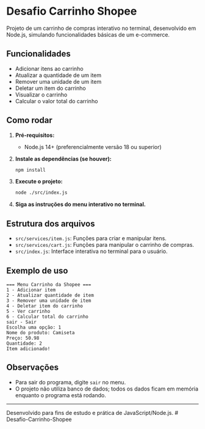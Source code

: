 # Desafio Carrinho Shopee

Projeto de um carrinho de compras interativo no terminal, desenvolvido em Node.js, simulando funcionalidades básicas de um e-commerce.

## Funcionalidades

- Adicionar itens ao carrinho
- Atualizar a quantidade de um item
- Remover uma unidade de um item
- Deletar um item do carrinho
- Visualizar o carrinho
- Calcular o valor total do carrinho

## Como rodar

1. **Pré-requisitos:**  
   - Node.js 14+ (preferencialmente versão 18 ou superior)

2. **Instale as dependências (se houver):**
   ```bash
   npm install
   ```

3. **Execute o projeto:**
   ```bash
   node ./src/index.js
   ```

4. **Siga as instruções do menu interativo no terminal.**

## Estrutura dos arquivos

- `src/services/item.js`: Funções para criar e manipular itens.
- `src/services/cart.js`: Funções para manipular o carrinho de compras.
- `src/index.js`: Interface interativa no terminal para o usuário.

## Exemplo de uso

```
=== Menu Carrinho da Shopee ===
1 - Adicionar item
2 - Atualizar quantidade de item
3 - Remover uma unidade de item
4 - Deletar item do carrinho
5 - Ver carrinho
6 - Calcular total do carrinho
sair - Sair
Escolha uma opção: 1
Nome do produto: Camiseta
Preço: 50.98
Quantidade: 2
Item adicionado!
```

## Observações

- Para sair do programa, digite `sair` no menu.
- O projeto não utiliza banco de dados; todos os dados ficam em memória enquanto o programa está rodando.

---
Desenvolvido para fins de estudo e prática de JavaScript/Node.js.
#   D e s a f i o - C a r r i n h o - S h o p e e  
 